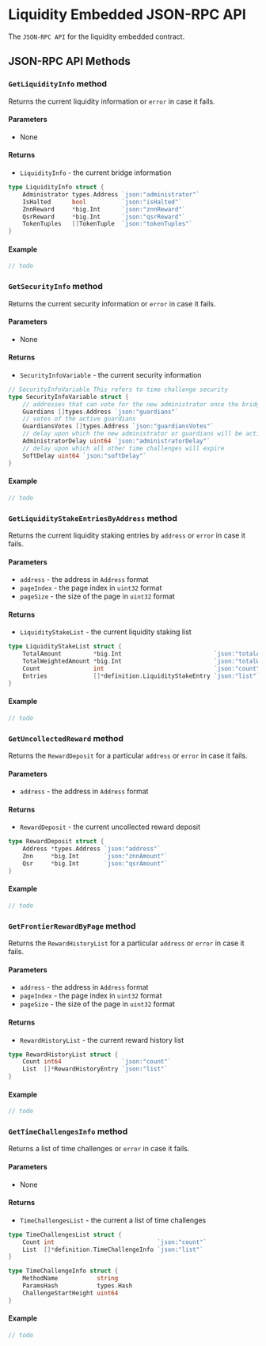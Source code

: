 # Liquidity Embedded JSON-RPC API

The `JSON-RPC API` for the liquidity embedded contract.

## JSON-RPC API Methods

### `GetLiquidityInfo` method

Returns the current liquidity information or `error` in case it fails.

#### Parameters

- None

#### Returns

- `LiquidityInfo` - the current bridge information

```go
type LiquidityInfo struct {
	Administrator types.Address `json:"administrator"`
	IsHalted      bool          `json:"isHalted"`
	ZnnReward     *big.Int      `json:"znnReward"`
	QsrReward     *big.Int      `json:"qsrReward"`
	TokenTuples   []TokenTuple  `json:"tokenTuples"`
}
```

#### Example

```js
// todo
```

### `GetSecurityInfo` method

Returns the current security information or `error` in case it fails.

#### Parameters

- None

#### Returns

- `SecurityInfoVariable` - the current security information

```go
// SecurityInfoVariable This refers to time challenge security
type SecurityInfoVariable struct {
	// addresses that can vote for the new administrator once the bridge is in emergency
	Guardians []types.Address `json:"guardians"`
	// votes of the active guardians
	GuardiansVotes []types.Address `json:"guardiansVotes"`
	// delay upon which the new administrator or guardians will be active
	AdministratorDelay uint64 `json:"administratorDelay"`
	// delay upon which all other time challenges will expire
	SoftDelay uint64 `json:"softDelay"`
}
```

#### Example

```js
// todo
```

### `GetLiquidityStakeEntriesByAddress` method

Returns the current liquidity staking entries by `address` or `error` in case it fails.

#### Parameters

- `address` - the address in `Address` format
- `pageIndex` - the page index in `uint32` format
- `pageSize` - the size of the page in `uint32` format

#### Returns

- `LiquidityStakeList` - the current liquidity staking list

```go
type LiquidityStakeList struct {
	TotalAmount         *big.Int                          `json:"totalAmount"`
	TotalWeightedAmount *big.Int                          `json:"totalWeightedAmount"`
	Count               int                               `json:"count"`
	Entries             []*definition.LiquidityStakeEntry `json:"list"`
}
```

#### Example

```js
// todo
```

### `GetUncollectedReward` method

Returns the `RewardDeposit` for a particular `address` or `error` in case it fails.

#### Parameters

- `address` - the address in `Address` format

#### Returns

- `RewardDeposit` - the current uncollected reward deposit

```go
type RewardDeposit struct {
	Address *types.Address `json:"address"`
	Znn     *big.Int       `json:"znnAmount"`
	Qsr     *big.Int       `json:"qsrAmount"`
}
```

#### Example

```js
// todo
```

### `GetFrontierRewardByPage` method

Returns the `RewardHistoryList` for a particular `address` or `error` in case it fails.

#### Parameters

- `address` - the address in `Address` format
- `pageIndex` - the page index in `uint32` format
- `pageSize` - the size of the page in `uint32` format

#### Returns

- `RewardHistoryList` - the current reward history list

```go
type RewardHistoryList struct {
	Count int64                 `json:"count"`
	List  []*RewardHistoryEntry `json:"list"`
}
```

#### Example

```js
// todo
```

### `GetTimeChallengesInfo` method

Returns a list of time challenges or `error` in case it fails.

#### Parameters

- None

#### Returns

- `TimeChallengesList` - the current a list of time challenges

```go
type TimeChallengesList struct {
	Count int                             `json:"count"`
	List  []*definition.TimeChallengeInfo `json:"list"`
}
```

```go
type TimeChallengeInfo struct {
	MethodName           string
	ParamsHash           types.Hash
	ChallengeStartHeight uint64
}
```

#### Example

```js
// todo
```
